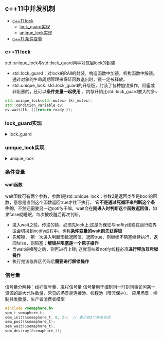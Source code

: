 ## c++11中并发机制

- [c++11 lock](#c++11_lock)  
  - [lock_guard实现](#lock_guard实现)
  - [unique_lock实现](#unique_lock实现)
- [c++11 条件变量](#condition_variable)

### <span id='c++11_lock'/> c++11 lock

  std::unique_lock与std::lock_guard两种对底层lock的封装
 
  - std::lock_guard：对lock的RAII的封装，构造函数中加锁，析构函数中解锁。通过对象的生命周期管理来保证函数退出时，锁一定被释放。
  - std::unique_lock: std::lock_guard的升级版，封装了各种加锁操作，阻塞或非阻塞的，还可以**条件变量一起使用** 。内存开销比std::lock_guard要大的多~
  
```c++
std::unique_lock<std::mutex> lk(_mutex);
std::condition_variable cv;
cv.wait(lk, []{return ready;});
```

### lock_guard实现

<details>
<summary>lock_guard</summary>

```c++
template <class _Mutex>
{
public:
  typedef _Mutex mutex_type;

private:
  mutex_type& __m_;

public:
  _LIBCPP_INLINE_VISIBILITY  //该宏含义?
  explicit lock_guard(mutex_type& __m)
    :__m_(__m){__m_.lock();}
  _LIBCPP_INLINE_VISIBILITY
  
  lock_guard(mutex_type& __m, adopt_lock_t)
    :__m_(__m) {}
  __LIBCPP_INLINE_VISIBILITY
  
  ~lock_guard() { __m_.unlock(); }

private:
  lock_guard(lock_guard const&);  // = delete; 
  lock_guard& operator=(lock_guard const&);  // = delete;
};
```
</details>

### unique_lock实现

<details>
<summary>unique_lock</summary>

```c++
template <class _Mutex>
{
public:
  typedef _Mutex mutex_type;

private:
  mutex_type* __m_;
  bool __owns_;
  
public:
  __LIBCPP_INLINE_VISIBILITY
  unique_lock() _NOEXCEPT : __m_(nullptr), __owns_(false) {}
  __LIBCPP_INLINE_VISIBILITY
  explicit unique_lock(mutex_type& __m)
    :__m_(__m), __owns_(true) {__m_->lock();}
  __LIBCPP_INLINE_VISIBILITY
  
  unique_lock(mutex_type& __m, defer_lock_t) _NOEXCEPT    // 延迟加锁
    :__m_(__m), __owns_(false) {}
  __LIBCPP_INLINE_VISIBILITY 
  
  unique_lock(mutex_type& __m, try_to_lock_t)            // 尝试加锁
    :__m_(&__m), __owns_(__m.try_lock()){}
  __LIBCPP_INLINE_VISIBILITY
  
  unique_lock(mutex_type& __m, adopt_lock_t)            // 马上加锁
    :__m_(&__m), __owns_(true) {}
    
 template<class _Clock, class _Duration>
 _LIBCPP_INLINE_VISIBILITY
    unique_lock(mutex_type& __m, const chrono::time_point<_Clock, _Duration>& __d)
      :__m_(&__m), __owns_(__m.try_lock_for(__d)) {}
 _LIBCPP_INLINE_VISIBILITY
 
 ~unique_lock()
 {
  if(__owns_)
    __m_->unlock();
 }

private:
  unique_lock(unique_lock const&); // = delete;
  unique_lock&  operator=(unique_lock const &); // = delete;

public:
#ifndef _LIBCPP_HAS_NO_RVALUE_REFERENCES
    _LIBCPP_INLINE_VISIBILITY 
    unique_lock(unique_lock&& __u) _NOEXCEPT  //右值引用
        : __m_(__u.__m_), __owns_(__u.__owns_)
        {__u.__m_ = nullptr; __u.__owns_ = false;}
    _LIBCPP_INLINE_VISIBILITY
    unique_lock& operator=(unique_lock&& __u) _NOEXCEPT
        {
            if (__owns_)
                __m_->unlock();
            __m_ = __u.__m_;
            __owns_ = __u.__owns_;
            __u.__m_ = nullptr;
            __u.__owns_ = false;
            return *this;
        }
#endif  // _LIBCPP_HAS_NO_RVALUE_REFERENCES
```
</details>

### <span id='condition_variable' /> 条件变量
#### wait函数

  wait函数可有两个参数，参数1是std::unique_lock；参数2是返回类型是bool的函数，意思是直到这个函数返回true才往下执行。
  **它不是通过死循环来判断这个条件的**，不然还需要另一边notify干嘛。wait会在**刚进入时判断这个函数返回值**，如果false就睡眠，每次被唤醒后再次判断。

  - 进入wait之前，传递的锁，必须先lock上;这是为保证与nofity线程在运行临界区会切换到notify线程中。也称**条件变量的wait前先获得锁**
  - 先解锁， 第一次进入判断函数返回值，返回true，则继续不阻塞继续执行，返回false，则阻塞；**解锁并阻塞是一个原子操作**
  - 当wait被唤醒之后，则再进行上锁; 这就意味着notify线程必须**进行释放互斥锁操作**
  - 执行完该临界区代码后**需要进行解锁操作**

### <span id='semaphore'/> 信号量

  信号量分两种：线程信号量、进程信号量
  信号量用于控制同一时刻同事访问某一资源的最大允许数量，常见的场景是连接池、线程池（限流保护）。
  应用场景：控制并发数量、生产者消费者模型
  
```c
#include <semaphore.h>
sem_t semaphore_t;
sem_init(&semaphore_t, 0, 3);  // 表示有3个共享资源
sem_post(&semaphore_t);
sem_wait(&semaphore_t);
sem_destroy(&semaphore_t);
```

